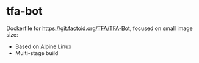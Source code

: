 # tfa-bot
Dockerfile for https://git.factoid.org/TFA/TFA-Bot, focused on
small image size:

  * Based on Alpine Linux
  * Multi-stage build